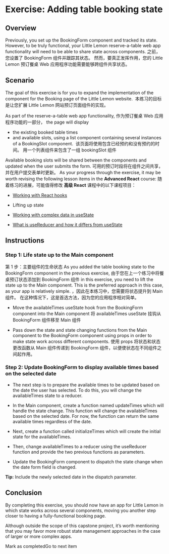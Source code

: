 Exercise: Adding table booking state
====================================

**Overview**
------------

Previously, you set up the BookingForm component and tracked its state. However, to be truly functional, your Little Lemon reserve-a-table web app functionality will need to be able to share state across components.
之前，您设置了 BookingForm 组件并跟踪其状态。
然而，要真正发挥作用，您的 Little Lemon 预订餐桌 Web 应用程序功能需要能够跨组件共享状态。

**Scenario**
------------

The goal of this exercise is for you to expand the implementation of the component for the Booking page of the Little Lemon website. 
本练习的目标是让您扩展 Little Lemon 网站预订页面组件的实现。

As part of the reserve-a-table web app functionality,
作为预订餐桌 Web 应用程序功能的一部分，
the page will display 
- the existing booked table times 
- and available slots, 
using a list component containing several instances of a BookingSlot component. 
该页面将使用包含已经预约和没有预约的时间。
用一个列表组件来包含了一组 bookingSlot 组件

Available booking slots will be shared between the components and updated when the user submits the form. 
可用的预订时段将在组件之间共享，并在用户提交表单时更新。
As your progress through the exercise, it may be worth revising the following lesson items in the **Advanced React** course:
随着练习的进展，可能值得修改 **高级 React** 课程中的以下课程项目：

*   [Working with React hooks](https://www.coursera.org/learn/advanced-react/lecture/7Fb8U/working-with-react-hooks)

*   Lifting up state

*   [Working with complex data in useState](https://www.coursera.org/learn/advanced-react/item/MlOnL)
*   [What is useReducer and how it differs from useState](https://www.coursera.org/learn/advanced-react/item/gSMJb)

**Instructions**
----------------

### **Step 1: Life state up to the Main component**
第 1 步：主要组件的生命状态
As you added the table booking state to the BookingForm component in the previous exercise, 
由于您在上一个练习中将餐桌预订状态添加到 BookingForm 组件
in this exercise, you need to lift the state up to the Main component. This is the preferred approach in this case, as your app is relatively simple.
，因此在本练习中，您需要将状态提升到 Main 组件。
在这种情况下，这是首选方法，因为您的应用程序相对简单。

*   Move the availableTimes useState hook from the BookingForm component into the Main component
将 availableTimes useState 挂钩从 BookingForm 组件移至 Main 组件

*   Pass down the state and state changing functions from the Main component to the BookingForm component using props in order to make state work across different components.
使用 props 将状态和状态更改函数从 Main 组件传递到 BookingForm 组件，以便使状态在不同组件之间起作用。

### **Step 2: Update** BookingForm **to display available times based on the selected date**

*   The next step is to prepare the available times to be updated based on the date the user has selected. To do this, you will change the availableTimes state to a reducer.
    
*   In the Main component, create a function named updateTimes which will handle the state change. This function will change the availableTimes based on the selected date. For now, the function can return the same available times regardless of the date.
    
*   Next, create a function called initializeTimes which will create the initial state for the availableTimes.
    
*   Then, change availableTimes to a reducer using the useReducer function and provide the two previous functions as parameters.
    
*   Update the BookingForm component to dispatch the state change when the date form field is changed.
    

**Tip:** Include the newly selected date in the dispatch parameter.

**Conclusion**
--------------

By completing this exercise, you should now have an app for Little Lemon in which state works across several components, moving you another step closer to having a fully-functional booking page.

Although outside the scope of this capstone project, it’s worth mentioning that you may favor more robust state management approaches in the case of larger or more complex apps.

Mark as completedGo to next item